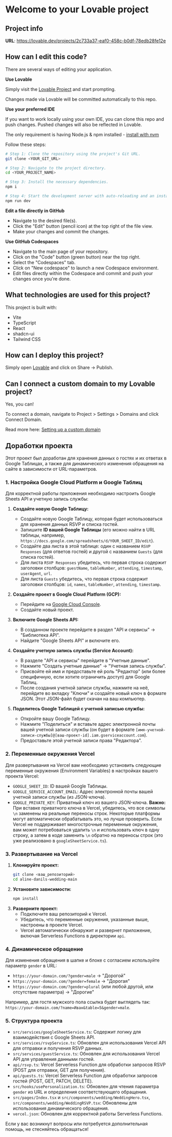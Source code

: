 # Welcome to your Lovable project

## Project info

**URL**: https://lovable.dev/projects/2c733a37-eaf0-458c-b0df-78edb28fe12e

## How can I edit this code?

There are several ways of editing your application.

**Use Lovable**

Simply visit the [Lovable Project](https://lovable.dev/projects/2c733a37-eaf0-458c-b0df-78edb28fe12e) and start prompting.

Changes made via Lovable will be committed automatically to this repo.

**Use your preferred IDE**

If you want to work locally using your own IDE, you can clone this repo and push changes. Pushed changes will also be reflected in Lovable.

The only requirement is having Node.js & npm installed - [install with nvm](https://github.com/nvm-sh/nvm#installing-and-updating)

Follow these steps:

```sh
# Step 1: Clone the repository using the project's Git URL.
git clone <YOUR_GIT_URL>

# Step 2: Navigate to the project directory.
cd <YOUR_PROJECT_NAME>

# Step 3: Install the necessary dependencies.
npm i

# Step 4: Start the development server with auto-reloading and an instant preview.
npm run dev
```

**Edit a file directly in GitHub**

- Navigate to the desired file(s).
- Click the "Edit" button (pencil icon) at the top right of the file view.
- Make your changes and commit the changes.

**Use GitHub Codespaces**

- Navigate to the main page of your repository.
- Click on the "Code" button (green button) near the top right.
- Select the "Codespaces" tab.
- Click on "New codespace" to launch a new Codespace environment.
- Edit files directly within the Codespace and commit and push your changes once you're done.

## What technologies are used for this project?

This project is built with:

- Vite
- TypeScript
- React
- shadcn-ui
- Tailwind CSS

## How can I deploy this project?

Simply open [Lovable](https://lovable.dev/projects/2c733a37-eaf0-458c-b0df-78edb28fe12e) and click on Share -> Publish.

## Can I connect a custom domain to my Lovable project?

Yes, you can!

To connect a domain, navigate to Project > Settings > Domains and click Connect Domain.

Read more here: [Setting up a custom domain](https://docs.lovable.dev/features/custom-domain#custom-domain)



## Доработки проекта

Этот проект был доработан для хранения данных о гостях и их ответах в Google Таблицах, а также для динамического изменения обращения на сайте в зависимости от URL-параметров.

### 1. Настройка Google Cloud Platform и Google Таблиц

Для корректной работы приложения необходимо настроить Google Sheets API и учетную запись службы:

1.  **Создайте новую Google Таблицу:**
    *   Создайте новую Google Таблицу, которая будет использоваться для хранения данных RSVP и списка гостей.
    *   Запишите **ID вашей Google Таблицы** (его можно найти в URL таблицы, например, `https://docs.google.com/spreadsheets/d/YOUR_SHEET_ID/edit`).
    *   Создайте два листа в этой таблице: один с названием `RSVP Responses` (для ответов гостей) и другой с названием `Guests` (для списка гостей).
    *   Для листа `RSVP Responses` убедитесь, что первая строка содержит заголовки столбцов: `guestName`, `tableNumber`, `attending`, `timestamp`, `userAgent`, `url`.
    *   Для листа `Guests` убедитесь, что первая строка содержит заголовки столбцов: `id`, `names`, `tableNumber`, `attending`, `timestamp`.

2.  **Создайте проект в Google Cloud Platform (GCP):**
    *   Перейдите на [Google Cloud Console](https://console.cloud.google.com/).
    *   Создайте новый проект.

3.  **Включите Google Sheets API:**
    *   В созданном проекте перейдите в раздел "API и сервисы" -> "Библиотека API".
    *   Найдите "Google Sheets API" и включите его.

4.  **Создайте учетную запись службы (Service Account):**
    *   В разделе "API и сервисы" перейдите в "Учетные данные".
    *   Нажмите "Создать учетные данные" -> "Учетная запись службы".
    *   Присвойте ей имя и предоставьте ей роль "Редактор" (или более специфичную, если хотите ограничить доступ) для Google Таблиц.
    *   После создания учетной записи службы, нажмите на неё, перейдите во вкладку "Ключи" и создайте новый ключ в формате JSON. Этот JSON-файл будет скачан на ваш компьютер.

5.  **Поделитесь Google Таблицей с учетной записью службы:**
    *   Откройте вашу Google Таблицу.
    *   Нажмите "Поделиться" и вставьте адрес электронной почты вашей учетной записи службы (он будет в формате `[имя-учетной-записи-службы]@[ваш-проект-id].iam.gserviceaccount.com`).
    *   Предоставьте этой учетной записи права "Редактора".

### 2. Переменные окружения Vercel

Для развертывания на Vercel вам необходимо установить следующие переменные окружения (Environment Variables) в настройках вашего проекта Vercel:

*   `GOOGLE_SHEET_ID`: ID вашей Google Таблицы.
*   `GOOGLE_SERVICE_ACCOUNT_EMAIL`: Адрес электронной почты вашей учетной записи службы (из JSON-ключа).
*   `GOOGLE_PRIVATE_KEY`: Приватный ключ из вашего JSON-ключа. **Важно:** При вставке приватного ключа в Vercel, убедитесь, что все символы `\n` заменены на реальные переносы строк. Некоторые платформы могут автоматически обрабатывать это, но лучше проверить. Если Vercel не поддерживает многострочные переменные окружения, вам может потребоваться удалить `\n` и использовать ключ в одну строку, а затем в коде заменить `\n` обратно на переносы строк (это уже реализовано в `googleSheetService.ts`).

### 3. Развертывание на Vercel

1.  **Клонируйте проект:**
    ```bash
    git clone <ваш_репозиторий>
    cd aline-danils-wedding-main
    ```
2.  **Установите зависимости:**
    ```bash
    npm install
    ```
3.  **Разверните проект:**
    *   Подключите ваш репозиторий к Vercel.
    *   Убедитесь, что переменные окружения, указанные выше, настроены в проекте Vercel.
    *   Vercel автоматически обнаружит и развернет приложение, включая Serverless Functions в директории `api`.

### 4. Динамическое обращение

Для изменения обращения в шапке и блоке с согласием используйте параметр `gender` в URL:

*   `https://your-domain.com/?gender=male` -> "Дорогой"
*   `https://your-domain.com/?gender=female` -> "Дорогая"
*   `https://your-domain.com/?gender=plural` (или любой другой, или отсутствие параметра) -> "Дорогие"

Например, для гостя мужского пола ссылка будет выглядеть так: `https://your-domain.com/?name=Иван&table=5&gender=male`.

### 5. Структура проекта

*   `src/services/googleSheetService.ts`: Содержит логику для взаимодействия с Google Sheets API.
*   `src/services/rsvpService.ts`: Обновлен для использования Vercel API для отправки и получения RSVP данных.
*   `src/services/guestService.ts`: Обновлен для использования Vercel API для управления данными гостей.
*   `api/rsvp.ts`: Vercel Serverless Function для обработки запросов RSVP (POST для отправки, GET для получения).
*   `api/guests.ts`: Vercel Serverless Function для обработки запросов гостей (POST, GET, PATCH, DELETE).
*   `src/hooks/usePersonalization.ts`: Обновлен для чтения параметра `gender` из URL и определения соответствующего обращения.
*   `src/pages/Index.tsx` и `src/components/wedding/WeddingHero.tsx`, `src/components/wedding/WeddingRSVP.tsx`: Обновлены для использования динамического обращения.
*   `vercel.json`: Обновлен для корректной работы Serverless Functions.

Если у вас возникнут вопросы или потребуется дополнительная помощь, не стесняйтесь обращаться!
